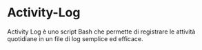 # Activity-Log
Activity Log è uno script Bash che permette di registrare le attività quotidiane in un file di log semplice ed efficace.
